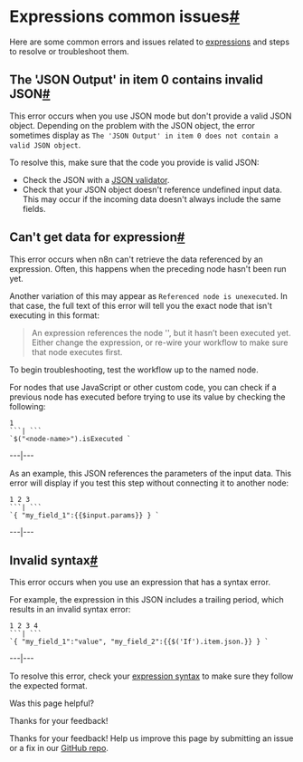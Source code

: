 [ ](https://github.com/n8n-io/n8n-docs/edit/main/docs/code/cookbook/expressions/common-issues.md "Edit this page")

# Expressions common issues[#](#expressions-common-issues "Permanent link")

Here are some common errors and issues related to [expressions](../../../expressions/) and steps to resolve or troubleshoot them.

## The 'JSON Output' in item 0 contains invalid JSON[#](#the-json-output-in-item-0-contains-invalid-json "Permanent link")

This error occurs when you use JSON mode but don't provide a valid JSON object. Depending on the problem with the JSON object, the error sometimes display as `The 'JSON Output' in item 0 does not contain a valid JSON object`.

To resolve this, make sure that the code you provide is valid JSON:

  * Check the JSON with a [JSON validator](https://jsonlint.com/).
  * Check that your JSON object doesn't reference undefined input data. This may occur if the incoming data doesn't always include the same fields.



## Can't get data for expression[#](#cant-get-data-for-expression "Permanent link")

This error occurs when n8n can't retrieve the data referenced by an expression. Often, this happens when the preceding node hasn't been run yet.

Another variation of this may appear as `Referenced node is unexecuted`. In that case, the full text of this error will tell you the exact node that isn't executing in this format:

> An expression references the node '<node-name>', but it hasn’t been executed yet. Either change the expression, or re-wire your workflow to make sure that node executes first. 

To begin troubleshooting, test the workflow up to the named node.

For nodes that use JavaScript or other custom code, you can check if a previous node has executed before trying to use its value by checking the following:

```
1
```| ```
`$("<node-name>").isExecuted `
```  
---|---  
  
As an example, this JSON references the parameters of the input data. This error will display if you test this step without connecting it to another node:

```
1 2 3
```| ```
`{ "my_field_1":{{$input.params}} } `
```  
---|---  
  
## Invalid syntax[#](#invalid-syntax "Permanent link")

This error occurs when you use an expression that has a syntax error.

For example, the expression in this JSON includes a trailing period, which results in an invalid syntax error:

```
1 2 3 4
```| ```
`{ "my_field_1":"value", "my_field_2":{{$('If').item.json.}} } `
```  
---|---  
  
To resolve this error, check your [expression syntax](https://www.notion.so/code/expressions/) to make sure they follow the expected format.

Was this page helpful? 

Thanks for your feedback! 

Thanks for your feedback! Help us improve this page by submitting an issue or a fix in our [GitHub repo](https://github.com/n8n-io/n8n-docs). 
